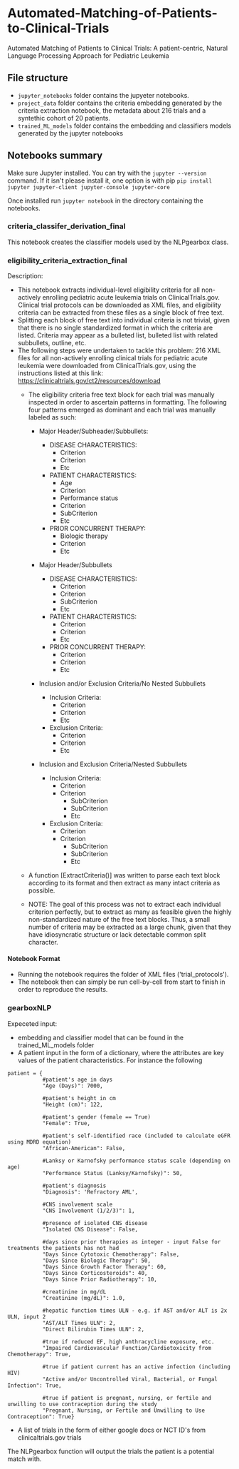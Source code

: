 # Automated-Matching-of-Patients-to-Clinical-Trials
Automated Matching of Patients to Clinical Trials: A patient-centric, Natural Language Processing Approach for Pediatric Leukemia

## File structure
- `jupyter_notebooks` folder contains the jupyeter notebooks.
- `project_data` folder contains the criteria embedding generated by the criteria extraction notebook, the metadata about 216 trials and a syntethic cohort of 20 patients.
- `trained_ML_models` folder contains the embedding and classifiers models generated by the jupyter notebooks

## Notebooks summary
Make sure Jupyter installed. You can try with the `jupyter --version` command. If it isn't please install it, one option is with pip `pip install jupyter jupyter-client jupyter-console jupyter-core`

Once installed run `jupyter notebook` in the directory containing the notebooks.

### criteria_classifer_derivation_final
This notebook creates the classifier models used by the NLPgearbox class.

### eligibility_criteria_extraction_final
Description:
- This notebook extracts individual-level eligibility criteria for all non-actively enrolling pediatric acute leukemia trials on ClinicalTrials.gov. Clinical trial protocols can be downloaded as XML files, and eligibility criteria can be extracted from these files as a single block of free text.
- Splitting each block of free text into individual criteria is not trivial, given that there is no single standardized format in which the criteria are listed. Criteria may appear as a bulleted list, bulleted list with related subbullets, outline, etc.
- The following steps were undertaken to tackle this problem:
216 XML files for all non-actively enrolling clinical trials for pediatric acute leukemia were downloaded from ClinicalTrials.gov, using the instructions listed at this link: https://clinicaltrials.gov/ct2/resources/download
  - The eligibility criteria free text block for each trial was manually inspected in order to ascertain patterns in formatting. The following four patterns emerged as dominant and each trial was manually labeled as such:

    - Major Header/Subheader/Subbullets:
      - DISEASE CHARACTERISTICS:
        - Criterion
        - Criterion
        - Etc
      - PATIENT CHARACTERISTICS:
        - Age
        - Criterion
        - Performance status
        - Criterion
        - SubCriterion
        - Etc
      - PRIOR CONCURRENT THERAPY:
        - Biologic therapy
        - Criterion
        - Etc

    - Major Header/Subbullets
      - DISEASE CHARACTERISTICS:
        - Criterion
        - Criterion
        - SubCriterion
        - Etc
      - PATIENT CHARACTERISTICS:
        - Criterion
        - Criterion
        - Etc
      - PRIOR CONCURRENT THERAPY:
        - Criterion
        - Criterion
        - Etc

    - Inclusion and/or Exclusion Criteria/No Nested Subbullets
      - Inclusion Criteria:
        - Criterion
        - Criterion
        - Etc
      - Exclusion Criteria:
        - Criterion
        - Criterion
        - Etc

    - Inclusion and Exclusion Criteria/Nested Subbullets
      - Inclusion Criteria:
        - Criterion
        - Criterion
          - SubCriterion
          - SubCriterion
          - Etc
      - Exclusion Criteria:
        - Criterion
        - Criterion
          - SubCriterion
          - SubCriterion
          - Etc

  - A function [ExtractCriteria()] was written to parse each text block according to its format and then extract as many intact criteria as possible.
  - NOTE: The goal of this process was not to extract each individual criterion perfectly, but to extract as many as feasible given the highly non-standardized nature of the free text blocks. Thus, a small number of criteria may be extracted as a large chunk, given that they have idiosyncratic structure or lack detectable common split character.

#### Notebook Format
- Running the notebook requires the folder of XML files ('trial_protocols').
- The notebook then can simply be run cell-by-cell from start to finish in order to reproduce the results.

### gearboxNLP
Expeceted input:
- embedding and classifier model that can be found in the trained_ML_models folder  
- A patient input in the form of a dictionary, where the attributes are key values of the patient characteristics. For instance the following
```
patient = {
           #patient's age in days
           "Age (Days)": 7000,
           
           #patient's height in cm
           "Height (cm)": 122,
           
           #patient's gender (female == True)
           "Female": True,
           
           #patient's self-identified race (included to calculate eGFR using MDRD equation)
           "African-American": False,
    
           #Lanksy or Karnofsky performance status scale (depending on age)
           "Performance Status (Lanksy/Karnofsky)": 50,
           
           #patient's diagnosis 
           "Diagnosis": 'Refractory AML',
           
           #CNS involvement scale
           "CNS Involvement (1/2/3)": 1,
           
           #presence of isolated CNS disease
           "Isolated CNS Disease": False,
           
           #days since prior therapies as integer - input False for treatments the patients has not had
           "Days Since Cytotoxic Chemotherapy": False,
           "Days Since Biologic Therapy": 50,
           "Days Since Growth Factor Therapy": 60,
           "Days Since Corticosteroids": 40,
           "Days Since Prior Radiotherapy": 10,
           
           #creatinine in mg/dL
           "Creatinine (mg/dL)": 1.0,
           
           #hepatic function times ULN - e.g. if AST and/or ALT is 2x ULN, input 2
           "AST/ALT Times ULN": 2,
           "Direct Bilirubin Times ULN": 2,
           
           #true if reduced EF, high anthracycline exposure, etc.
           "Impaired Cardiovascular Function/Cardiotoxicity from Chemotherapy": True,
           
           #true if patient current has an active infection (including HIV)
           "Active and/or Uncontrolled Viral, Bacterial, or Fungal Infection": True,
           
           #true if patient is pregnant, nursing, or fertile and unwilling to use contraception during the study
           "Pregnant, Nursing, or Fertile and Unwilling to Use Contraception": True}
```

- A list of trials in the form of either google docs or NCT ID's from clinicaltrials.gov trials

The NLPgearbox function will output the trials the patient is a potential match with.


